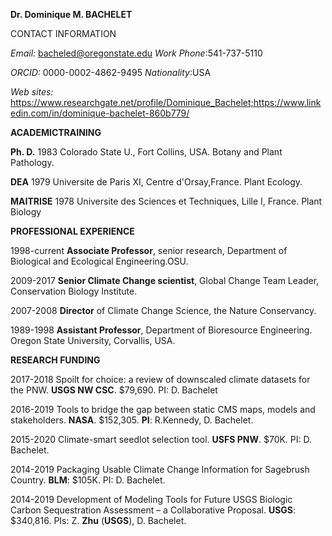 **Dr. Dominique M. BACHELET**

 CONTACT INFORMATION

*Email:* bacheled@oregonstate.edu                                                         *Work Phone*:541-737-5110

*ORCID:* 0000-0002-4862-9495                                                             *Nationality*:USA

*Web sites:* https://www.researchgate.net/profile/Dominique_Bachelet;https://www.linkedin.com/in/dominique-bachelet-860b779/

 

**ACADEMICTRAINING**

**Ph. D.**             1983    Colorado State U., Fort Collins, USA. Botany and Plant Pathology.  

**DEA**                1979    Universite de Paris XI, Centre d'Orsay,France. Plant Ecology.

**MAITRISE**           1978    Universite des Sciences et Techniques, Lille I, France. Plant Biology

 

**PROFESSIONAL EXPERIENCE**

1998-current    **Associate Professor**, senior research, Department of Biological and Ecological Engineering.OSU.

2009-2017       **Senior Climate Change scientist**, Global Change Team Leader, Conservation Biology Institute.

2007-2008       **Director** of Climate Change Science, the Nature Conservancy.

1989-1998       **Assistant Professor**, Department of Bioresource Engineering. Oregon State University, Corvallis, USA.

 

**RESEARCH FUNDING**

2017-2018       Spoilt for choice: a review of downscaled climate datasets for the PNW. **USGS NW CSC**. $79,690. PI: D. Bachelet

2016-2019       Tools to bridge the gap between static CMS maps, models and stakeholders. **NASA**. $152,305. **PI**: R.Kennedy, D. Bachelet.

2015-2020       Climate-smart seedlot selection tool. **USFS PNW**. $70K. PI: D. Bachelet. 

2014-2019       Packaging Usable Climate Change Information for Sagebrush Country. **BLM**: $105K. PI: D. Bachelet.

2014-2019       Development of Modeling Tools for Future USGS Biologic Carbon Sequestration Assessment – a Collaborative Proposal. **USGS**: $340,816. PIs: Z. **Zhu** (**USGS**), D. Bachelet.
